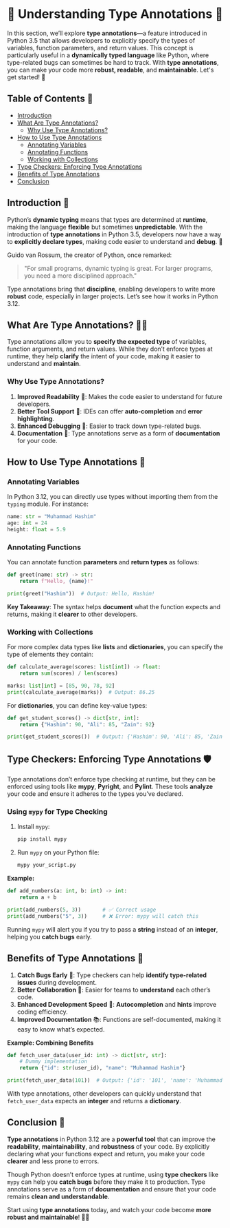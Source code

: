 # 📘 **Understanding Type Annotations** 🐍

In this section, we’ll explore **type annotations**—a feature introduced in Python 3.5 that allows developers to explicitly specify the types of variables, function parameters, and return values. This concept is particularly useful in a **dynamically typed language** like Python, where type-related bugs can sometimes be hard to track. With **type annotations**, you can make your code more **robust, readable**, and **maintainable**. Let's get started! 🚀


## **Table of Contents** 📖

- [Introduction](#introduction-)
- [What Are Type Annotations?](#what-are-type-annotations-)
  - [Why Use Type Annotations?](#why-use-type-annotations)
- [How to Use Type Annotations](#how-to-use-type-annotations-)
  - [Annotating Variables](#annotating-variables)
  - [Annotating Functions](#annotating-functions)
  - [Working with Collections](#working-with-collections)
- [Type Checkers: Enforcing Type Annotations](#type-checkers-enforcing-type-annotations-)
- [Benefits of Type Annotations](#benefits-of-type-annotations-)
- [Conclusion](#conclusion-)


## **Introduction** 🏁

Python’s **dynamic typing** means that types are determined at **runtime**, making the language **flexible** but sometimes **unpredictable**. With the introduction of **type annotations** in Python 3.5, developers now have a way to **explicitly declare types**, making code easier to understand and **debug**. 🧩

Guido van Rossum, the creator of Python, once remarked:
> "For small programs, dynamic typing is great. For larger programs, you need a more disciplined approach." 

Type annotations bring that **discipline**, enabling developers to write more **robust** code, especially in larger projects. Let’s see how it works in Python 3.12.


## **What Are Type Annotations?** 🧑‍💻

Type annotations allow you to **specify the expected type** of variables, function arguments, and return values. While they don’t enforce types at runtime, they help **clarify** the intent of your code, making it easier to understand and **maintain**.

### **Why Use Type Annotations?**

1. **Improved Readability** 📖: Makes the code easier to understand for future developers.
2. **Better Tool Support** 🔧: IDEs can offer **auto-completion** and **error highlighting**.
3. **Enhanced Debugging** 🐞: Easier to track down type-related bugs.
4. **Documentation** 📝: Type annotations serve as a form of **documentation** for your code.


## **How to Use Type Annotations** 📝

### **Annotating Variables**

In Python 3.12, you can directly use types without importing them from the `typing` module. For instance:
```python
name: str = "Muhammad Hashim"
age: int = 24
height: float = 5.9
```

### **Annotating Functions**

You can annotate function **parameters** and **return types** as follows:
```python
def greet(name: str) -> str:
    return f"Hello, {name}!"

print(greet("Hashim"))  # Output: Hello, Hashim!
```

**Key Takeaway**: The syntax helps **document** what the function expects and returns, making it **clearer** to other developers.

### **Working with Collections**

For more complex data types like **lists** and **dictionaries**, you can specify the type of elements they contain:
```python
def calculate_average(scores: list[int]) -> float:
    return sum(scores) / len(scores)

marks: list[int] = [85, 90, 78, 92]
print(calculate_average(marks))  # Output: 86.25
```

For **dictionaries**, you can define key-value types:
```python
def get_student_scores() -> dict[str, int]:
    return {"Hashim": 90, "Ali": 85, "Zain": 92}

print(get_student_scores())  # Output: {'Hashim': 90, 'Ali': 85, 'Zain': 92}
```


## **Type Checkers: Enforcing Type Annotations** 🛡️

Type annotations don’t enforce type checking at runtime, but they can be enforced using tools like **mypy**, **Pyright**, and **Pylint**. These tools **analyze** your code and ensure it adheres to the types you’ve declared.

### **Using `mypy` for Type Checking**
1. Install `mypy`:
   ```bash
   pip install mypy
   ```
2. Run `mypy` on your Python file:
   ```bash
   mypy your_script.py
   ```

**Example:**
```python
def add_numbers(a: int, b: int) -> int:
    return a + b

print(add_numbers(5, 3))       # ✅ Correct usage
print(add_numbers("5", 3))     # ❌ Error: mypy will catch this
```

Running `mypy` will alert you if you try to pass a **string** instead of an **integer**, helping you **catch bugs** early.


## **Benefits of Type Annotations** 🌟

1. **Catch Bugs Early** 🐞: Type checkers can help **identify type-related issues** during development.
2. **Better Collaboration** 🤝: Easier for teams to **understand** each other’s code.
3. **Enhanced Development Speed** 🚀: **Autocompletion** and **hints** improve coding efficiency.
4. **Improved Documentation** 📚: Functions are self-documented, making it easy to know what’s expected.

**Example: Combining Benefits**
```python
def fetch_user_data(user_id: int) -> dict[str, str]:
    # Dummy implementation
    return {"id": str(user_id), "name": "Muhammad Hashim"}

print(fetch_user_data(101))  # Output: {'id': '101', 'name': 'Muhammad Hashim'}
```

With type annotations, other developers can quickly understand that `fetch_user_data` expects an **integer** and returns a **dictionary**.


## **Conclusion** 🏁

**Type annotations** in Python 3.12 are a **powerful tool** that can improve the **readability**, **maintainability**, and **robustness** of your code. By explicitly declaring what your functions expect and return, you make your code **clearer** and less prone to errors. 

Though Python doesn’t enforce types at runtime, using **type checkers** like `mypy` can help you **catch bugs** before they make it to production. Type annotations serve as a form of **documentation** and ensure that your code remains **clean and understandable**.

Start using **type annotations** today, and watch your code become **more robust and maintainable**! 🐍🚀